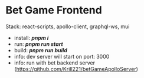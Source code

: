 # Bet Game Frontend

Stack: react-scripts, apollo-client, graphql-ws, mui

 - install: ***pnpm i***
 - run: ***pnpm run start***
 - build: ***pnpm run build***
 - info: dev server will start on port: 3000
 - info: run with bet backend server (https://github.com/Krill221/betGameApolloServer)
